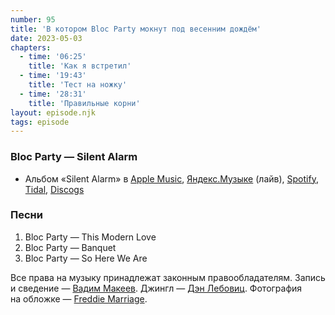 ```yaml
---
number: 95
title: 'В котором Bloc Party мокнут под весенним дождём'
date: 2023-05-03
chapters:
  - time: '06:25'
    title: 'Как я встретил'
  - time: '19:43'
    title: 'Тест на ножку'
  - time: '28:31'
    title: 'Правильные корни'
layout: episode.njk
tags: episode
---
```


### Bloc Party — Silent Alarm

- Альбом «Silent Alarm» в
  [Apple Music](https://music.apple.com/album/983993904),
  [Яндекс.Музыке](https://music.yandex.com/album/7551309) (лайв),
  [Spotify](https://open.spotify.com/album/4KeTvCYCel3Ky58FirciWp),
  [Tidal](https://tidal.com/browse/album/34393852),
  [Discogs](https://www.discogs.com/master/11669)

### Песни

1. Bloc Party — This Modern Love
2. Bloc Party — Banquet
3. Bloc Party — So Here We Are

Все права на музыку принадлежат законным правообладателям.
Запись и сведение — [Вадим Макеев](https://twitter.com/pepelsbey).
Джингл — [Дэн Лебовиц](https://www.youtube.com/channel/UC38A5qHrlc_Zgua7vL4b96w).
Фотография на обложке — [Freddie Marriage](https://unsplash.com/photos/mYOea-xnu-k).
